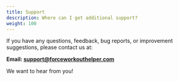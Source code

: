```yaml
---
title: Support
description: Where can I get additional support?
weight: 100
---
```


If you have any questions, feedback, bug reports, or improvement suggestions, please contact us at:

**Email: support@forceworkouthelper.com**

We want to hear from you!
